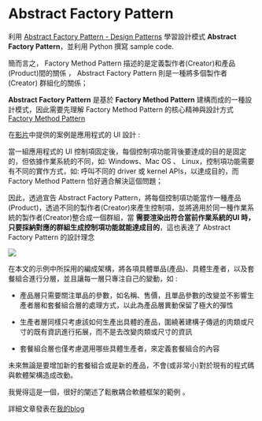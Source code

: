 # Abstract Factory Pattern
利用 [Abstract Factory Pattern - Design Patterns](https://www.youtube.com/watch?v=v-GiuMmsXj4&list=PLrhzvIcii6GNjpARdnO4ueTUAVR9eMBpc&index=5) 學習設計模式 **Abstract Factory Pattern**，並利用 Python 撰寫 sample code.

簡而言之， Factory Method Pattern 描述的是定義製作者(Creator)和產品(Product)間的關係 ， Abstract Factory Pattern 則是一種將多個製作者(Creator) 群組化的關係；

**Abstract Factory Pattern** 是基於 **Factory Method Pattern** 建構而成的一種設計模式，因此需要先理解 Factory Method Pattern 的核心精神與設計方式
[Factory Method Pattern](https://github.com/zhweiliu/design-pattern-study/tree/master/04_FactoryMethodPattern)

在[影片](https://www.youtube.com/watch?v=v-GiuMmsXj4&list=PLrhzvIcii6GNjpARdnO4ueTUAVR9eMBpc&index=5)中提供的案例是應用程式的 UI 設計 :

當一組應用程式的 UI 控制項固定後，每個控制項功能背後要達成的目的是固定的，但依據作業系統的不同，如: Windows、Mac OS 、 Linux，控制項功能需要有不同的實作方式，如: 呼叫不同的 driver 或 kernel APIs，以達成目的，而 Factory Method Pattern 恰好適合解決這個問題；

因此，透過宣告 Abstract Factory Pattern，將每個控制項功能當作一種產品(Product)，透過不同的製作者(Creator)來產生控制項，並將適用於同一種作業系統的製作者(Creator)整合成一個群組，當 **需要渲染出符合當前作業系統的UI 時，只要採納對應的群組生成控制項功能就能達成目的**，這也表達了 Abstract Factory Pattern 的設計理念

![](https://blog.zhengweiliu.com/images/design-pattern/abstract-factory-pattern/01-definition.png)


在本文的示例中所採用的編成架構，將各項具體單品(產品)、具體生產者，以及套餐組合進行分層，並且讓每一層只專注自己的變動，如 :
- 產品層只需要關注單品的參數，如名稱、售價，且單品參數的改變並不影響生產者層和套餐組合層的處理方式，以此為產品層異動保留了極大的彈性

- 生產者層同樣只考慮該如何生產出具體的產品，圍繞著建構子傳遞的肉類或尺寸的既有資訊進行拓展，而不是去改變肉類或尺寸的資訊

- 套餐組合層也僅考慮選用哪些具體生產者，來定義套餐組合的內容

未來無論是要增加新的套餐組合或是新的產品，不會(或非常小)對於現有的程式碼與軟體架構造成改動。 

我覺得這是一個，很好的闡述了鬆散耦合軟體框架的範例 。

詳細文章發表在[我的blog](https://blog.zhengweiliu.com/posts/design-pattern/abstract-factory-pattern/)
